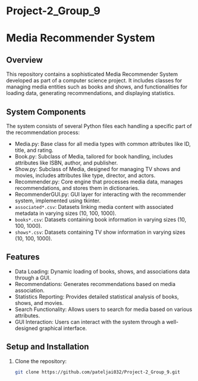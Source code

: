 # Project-2_Group_9

# Media Recommender System

## Overview
This repository contains a sophisticated Media Recommender System developed as part of a computer science project. It includes classes for managing media entities such as books and shows, and functionalities for loading data, generating recommendations, and displaying statistics.

## System Components
The system consists of several Python files each handling a specific part of the recommendation process:
- Media.py: Base class for all media types with common attributes like ID, title, and rating.
- Book.py: Subclass of Media, tailored for book handling, includes attributes like ISBN, author, and publisher.
- Show.py: Subclass of Media, designed for managing TV shows and movies, includes attributes like type, director, and actors.
- Recommender.py: Core engine that processes media data, manages recommendations, and stores them in dictionaries.
- RecommenderGUI.py: GUI layer for interacting with the recommender system, implemented using tkinter.
- `associated*.csv`: Datasets linking media content with associated metadata in varying sizes (10, 100, 1000).
- `books*.csv`: Datasets containing book information in varying sizes (10, 100, 1000).
- `shows*.csv`: Datasets containing TV show information in varying sizes (10, 100, 1000).

## Features
- Data Loading: Dynamic loading of books, shows, and associations data through a GUI.
- Recommendations: Generates recommendations based on media association.
- Statistics Reporting: Provides detailed statistical analysis of books, shows, and movies.
- Search Functionality: Allows users to search for media based on various attributes.
- GUI Interaction: Users can interact with the system through a well-designed graphical interface.

## Setup and Installation
1. Clone the repository:
   ```bash
   git clone https://github.com/pateljai032/Project-2_Group_9.git


